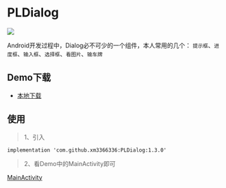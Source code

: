 # PLDialog

[![](https://jitpack.io/v/xm3366336/PLDialog.svg)](https://jitpack.io/#xm3366336/PLDialog)

Android开发过程中，Dialog必不可少的一个组件，本人常用的几个：
`提示框`、`进度框`、`输入框`、`选择框`、`看图片`、`输车牌`

## Demo下载

* [本地下载](https://github.com/xm3366336/PLDialog/blob/main/app/release/app-release.apk)

## 使用

> 1、引入

```
implementation 'com.github.xm3366336:PLDialog:1.3.0'
```

> 2、看Demo中的MainActivity即可

[MainActivity](https://github.com/xm3366336/PLDialog/blob/main/app/src/main/java/com/pengl/demo/dialog/MainActivity.java)